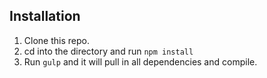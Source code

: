 

## Installation

1. Clone this repo.
2. cd into the directory and run `npm install`
3. Run `gulp` and it will pull in all dependencies and compile.

